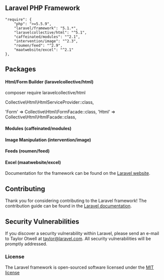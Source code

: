 ## Laravel PHP Framework


    "require": {
        "php": ">=5.5.9",
        "laravel/framework": "5.1.*",
        "laravelcollective/html": "^5.1",
        "caffeinated/modules": "^2.1",
        "intervention/image": "^2.3",
        "roumen/feed": "^2.9",
        "maatwebsite/excel": "^2.1"
    },


## Packages

#### Html/Form Builder (laravelcollective/html)

composer require laravelcollective/html

Collective\Html\HtmlServiceProvider::class,

'Form'       => Collective\Html\FormFacade::class,
'Html'       => Collective\Html\HtmlFacade::class,

#### Modules (caffeinated/modules)

#### Image Manipulation (intervention/image)

#### Feeds (roumen/feed)

#### Excel (maatwebsite/excel)


Documentation for the framework can be found on the [Laravel website](http://laravel.com/docs).

## Contributing

Thank you for considering contributing to the Laravel framework! The contribution guide can be found in the [Laravel documentation](http://laravel.com/docs/contributions).

## Security Vulnerabilities

If you discover a security vulnerability within Laravel, please send an e-mail to Taylor Otwell at taylor@laravel.com. All security vulnerabilities will be promptly addressed.

### License

The Laravel framework is open-sourced software licensed under the [MIT license](http://opensource.org/licenses/MIT)
